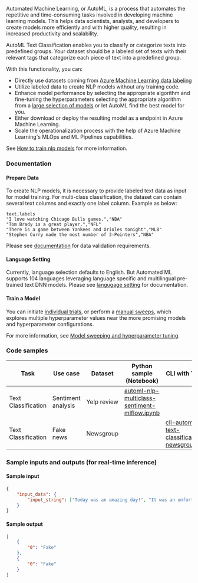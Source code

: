 Automated Machine Learning, or AutoML, is a process that automates the repetitive and time-consuming tasks involved in developing machine learning models. This helps data scientists, analysts, and developers to create models more efficiently and with higher quality, resulting in increased productivity and scalability.

AutoML Text Classification enables you to classify or categorize texts into predefined groups. Your dataset should be a labeled set of texts with their relevant tags that categorize each piece of text into a predefined group.

With this functionality, you can:
* Directly use datasets coming from [Azure Machine Learning data labeling](https://learn.microsoft.com/en-us/azure/machine-learning/how-to-create-text-labeling-projects?view=azureml-api-2)
* Utilize labeled data to create NLP models without any training code.
* Enhance model performance by selecting the appropriate algorithm and fine-tuning the hyperparameters selecting the appropriate algorithm from a [large selection of models](https://learn.microsoft.com/en-us/azure/machine-learning/how-to-auto-train-nlp-models?view=azureml-api-2&tabs=cli#supported-model-algorithms) or let AutoML find the best model for you.
* Either download or deploy the resulting model as a endpoint in Azure Machine Learning.
* Scale the operationalization process with the help of Azure Machine Learning's MLOps and ML Pipelines capabilities.

See [How to train nlp models](https://learn.microsoft.com/en-us/azure/machine-learning/how-to-auto-train-nlp-models?view=azureml-api-2&tabs=cli) for more information.

### Documentation

#### Prepare Data
To create NLP models, it is necessary to provide labeled text data as input for model training. For multi-class classification, the dataset can contain several text columns and exactly one label column. Example as below:

```csv
text,labels
"I love watching Chicago Bulls games.","NBA"
"Tom Brady is a great player.","NFL"
"There is a game between Yankees and Orioles tonight","MLB"
"Stephen Curry made the most number of 3-Pointers","NBA"
```

Please see [documentation](https://learn.microsoft.com/en-us/azure/machine-learning/how-to-auto-train-nlp-models?view=azureml-api-2&tabs=cli#data-validation) for data validation requirements.

#### Language Setting

Currently, language selection defaults to English. But Automated ML supports 104 languages leveraging language specific and multilingual pre-trained text DNN models. Please see [langugage setting](https://learn.microsoft.com/en-us/azure/machine-learning/how-to-auto-train-nlp-models?view=azureml-api-2&tabs=python#language-settings) for documentation.

#### Train a Model

You can initiate [individual trials](https://learn.microsoft.com/en-us/azure/machine-learning/how-to-auto-train-nlp-models?view=azureml-api-2&tabs=cli#data-validation), or perform a [manual sweeps](https://learn.microsoft.com/en-us/azure/machine-learning/how-to-auto-train-nlp-models?view=azureml-api-2&tabs=python#model-sweeping-and-hyperparameter-tuning-preview), which explores multiple hyperparameter values near the more promising models and hyperparameter configurations. 

For more information, see [Model sweeping and hyperparameter tuning](https://learn.microsoft.com/en-us/azure/machine-learning/how-to-auto-train-nlp-models?view=azureml-api-2&tabs=python#model-sweeping-and-hyperparameter-tuning-preview).

### Code samples


Task|Use case|Dataset|Python sample (Notebook)|CLI with YAML
|---|--|--|--|--|
Text Classification|Sentiment analysis|Yelp review|<a href="https://github.com/Azure/azureml-examples/blob/main/sdk/python/jobs/automl-standalone-jobs/automl-nlp-text-classification-multiclass-task-sentiment-analysis/automl-nlp-multiclass-sentiment-mlflow.ipynb" target="_blank">automl-nlp-multiclass-sentiment-mlflow.ipynb</a>|
Text Classification|Fake news|Newsgroup||<a href="https://github.com/Azure/azureml-examples/blob/main/cli/jobs/automl-standalone-jobs/cli-automl-text-classification-newsgroup/cli-automl-text-classification-newsgroup.yml" target="_blank">cli-automl-text-classification-newsgroup.yml</a>



### Sample inputs and outputs (for real-time inference)

#### Sample input

```json
{
    "input_data": {
        "input_string": ["Today was an amazing day!", "It was an unfortunate series of events."]
    }
}
```

#### Sample output

```json
[
    {
        "0": "Fake"
    },
    {
        "0": "Fake"
    }
]
```